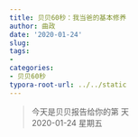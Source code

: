 ```yaml
---
title: 贝贝60秒：我当爸的基本修养
author: 曲政
date: '2020-01-24'
slug: 
tags:
- 
categories:
- 贝贝60秒
typora-root-url: ../../static
---
```

> 今天是贝贝报告给你的第  天   
> 2020-01-24 星期五 